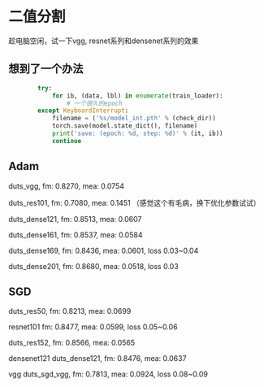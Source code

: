 # 二值分割
趁电脑空闲，试一下vgg, resnet系列和densenet系列的效果

## 想到了一个办法

```python
        try:
            for ib, (data, lbl) in enumerate(train_loader):
                # 一个很久的epoch
        except KeyboardInterrupt:
            filename = ('%s/model_int.pth' % (check_dir))
            torch.save(model.state_dict(), filename)
            print('save: (epoch: %d, step: %d)' % (it, ib))
            continue
```

## Adam 

duts_vgg, fm: 0.8270, mea: 0.0754

duts_res101, fm: 0.7080, mea: 0.1451 （感觉这个有毛病，换下优化参数试试）

duts_dense121, fm: 0.8513, mea: 0.0607

duts_dense161, fm: 0.8537, mea: 0.0584

duts_dense169, fm: 0.8436, mea: 0.0601, loss 0.03~0.04

duts_dense201, fm: 0.8680, mea: 0.0518, loss 0.03

## SGD

duts_res50, fm: 0.8213, mea: 0.0699

resnet101 fm: 0.8477, mea: 0.0599, loss 0.05~0.06

duts_res152, fm: 0.8566, mea: 0.0565

densenet121 duts_dense121, fm: 0.8476, mea: 0.0637

vgg duts_sgd_vgg, fm: 0.7813, mea: 0.0924, loss 0.08~0.09